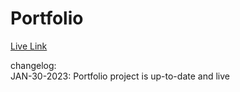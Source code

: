# Portfolio

[Live Link](https://sjimmykang.com/)

changelog:  
JAN-30-2023: Portfolio project is up-to-date and live
